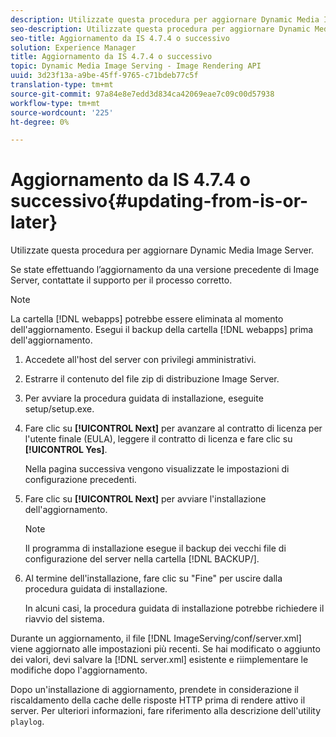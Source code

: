 ```yaml
---
description: Utilizzate questa procedura per aggiornare Dynamic Media Image Server.
seo-description: Utilizzate questa procedura per aggiornare Dynamic Media Image Server.
seo-title: Aggiornamento da IS 4.7.4 o successivo
solution: Experience Manager
title: Aggiornamento da IS 4.7.4 o successivo
topic: Dynamic Media Image Serving - Image Rendering API
uuid: 3d23f13a-a9be-45ff-9765-c71bdeb77c5f
translation-type: tm+mt
source-git-commit: 97a84e8e7edd3d834ca42069eae7c09c00d57938
workflow-type: tm+mt
source-wordcount: '225'
ht-degree: 0%

---
```



# Aggiornamento da IS 4.7.4 o successivo{#updating-from-is-or-later}

Utilizzate questa procedura per aggiornare Dynamic Media Image Server.

Se state effettuando l’aggiornamento da una versione precedente di Image Server, contattate il supporto per il processo corretto.

>[!NOTE]
>
>La cartella [!DNL webapps] potrebbe essere eliminata al momento dell&#39;aggiornamento. Esegui il backup della cartella [!DNL webapps] prima dell&#39;aggiornamento.

1. Accedete all&#39;host del server con privilegi amministrativi.
1. Estrarre il contenuto del file zip di distribuzione Image Server.
1. Per avviare la procedura guidata di installazione, eseguite setup/setup.exe.
1. Fare clic su **[!UICONTROL Next]** per avanzare al contratto di licenza per l&#39;utente finale (EULA), leggere il contratto di licenza e fare clic su **[!UICONTROL Yes]**.

   Nella pagina successiva vengono visualizzate le impostazioni di configurazione precedenti.
1. Fare clic su **[!UICONTROL Next]** per avviare l&#39;installazione dell&#39;aggiornamento.

   >[!NOTE]
   >
   >Il programma di installazione esegue il backup dei vecchi file di configurazione del server nella cartella [!DNL BACKUP/].

1. Al termine dell&#39;installazione, fare clic su &quot;Fine&quot; per uscire dalla procedura guidata di installazione.

   In alcuni casi, la procedura guidata di installazione potrebbe richiedere il riavvio del sistema.

Durante un aggiornamento, il file [!DNL ImageServing/conf/server.xml] viene aggiornato alle impostazioni più recenti. Se hai modificato o aggiunto dei valori, devi salvare la [!DNL server.xml] esistente e riimplementare le modifiche dopo l&#39;aggiornamento.

Dopo un&#39;installazione di aggiornamento, prendete in considerazione il riscaldamento della cache delle risposte HTTP prima di rendere attivo il server. Per ulteriori informazioni, fare riferimento alla descrizione dell&#39;utility `playlog`.
